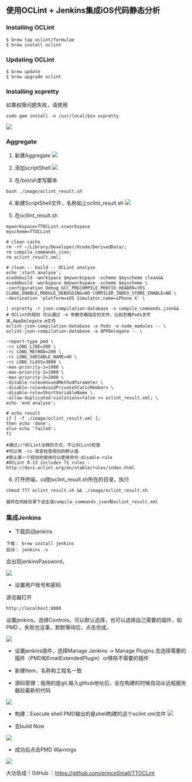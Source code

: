## 使用OCLint + Jenkins集成iOS代码静态分析

### Installing OCLint

```
$ brew tap oclint/formulae
$ brew install oclint

```
### Updating OCLint

```
$ brew update
$ brew upgrade oclint
```

### Installing xcpretty

如果权限问题失败，请使用

```
sudo gem install -n /usr/local/bin xcpretty
```

![](./image/xcpretty.png)

### Aggregate

1. 新建Aggregate
![](./image/aggregate.png)

2. 添加scriptShell
![](./image/scriptShell.png)

3. 在/bin/sh里写脚本
```
bash ./image/oclint_result.sh
```
4. 新建ScriptShell文件，名称如上oclint_result.sh
![](./image/shell.png)

5. 在ocllint_result.sh

```
myworkspace=TTOCLint.xcworkspace
myscheme=TTOCLint

# clean cache
rm -rf ~/Library/Developer/Xcode/DerivedData/;
rm compile_commands.json;
rm oclint_result.xml;

# clean -- build -- OCLint analyse
echo 'start analyse';
xcodebuild -workspace $myworkspace -scheme $myscheme clean&&
xcodebuild -workspace $myworkspace -scheme $myscheme \
-configuration Debug GCC_PRECOMPILE_PREFIX_HEADER=YES CLANG_ENABLE_MODULE_DEBUGGING=NO COMPILER_INDEX_STORE_ENABLE=NO \
-destination 'platform=iOS Simulator,name=iPhone X' \

| xcpretty -r json-compilation-database -o compile_commands.json&&
# OCLint的规则 可以通过 -e 参数忽略指定的文件，比如忽略Pods文件夹,AppDelegate.m文件
oclint-json-compilation-database -e Pods -e node_modules -- \
oclint-json-compilation-database -e APPDelegate -- \

-report-type pmd \
-rc LONG_LINE=300 \
-rc LONG_METHOD=200 \
-rc LONG_VARIABLE_NAME=40 \
-rc LONG_CLASS=3000 \
-max-priority-1=1000 \
-max-priority-2=1000 \
-max-priority-3=2000 \
-disable-rule=UnusedMethodParameter \
-disable-rule=AvoidPrivateStaticMembers \
-disable-rule=ShortVariableName \
-allow-duplicated-violations=false >> oclint_result.xml; \
echo 'end analyse';

# echo result
if [ -f ./image/oclint_result.xml ];
then echo 'done';
else echo 'failed';
fi

#通过//!OCLint注释的方式，不让OCLint检查
#可以用 -rc 改变检查规则的默认值
#禁止某一个规则的使用可以使用命令-disable-rule
#OCLint 0.13 includes 71 rules : http://docs.oclint.org/en/stable/rules/index.html

```

6. 打开终端，cd到oclint_result.sh所在的目录，执行

```
chmod 777 oclint_result.sh && ./image/oclint_result.sh

最终在同级目录下会生成compile_commands.json和oclint_result.xml

```

### 集成Jenkins

* 下载启动jenkins

```
下载： brew install jenkins
启动： jenkins -v
```
会出现jenkinsPassword，

![](./image/jenkinsPassword.png)

* 设置用户账号和密码

游览器打开
```
http://localhost:8080
```
设置jenkins，选择Controls。可以默认选择，也可以选择自己需要的插件，如PMD 。失败也没事，默默等待后，点击完成。

![](./image/jenkinsControls.png)

* 设置jenkins插件，选择Manage Jenkins -> Manage Plugins.去选择需要的插件（PMD和EmailExtendedPlugin）or移除不需要的插件

* 新建Item，名称和工程名一致
* 源码管理：我用的是git,输入github地址后，会在构建的时候自动从远程服务器拉最新的代码

![](./image/git.png)

* 构建：Execute shell
PMD输出的是shell构建的这个oclint.xml文件
![](./image/execute.png)

* 去build Now

![](./image/build.png)

* 成功后点击PMD Warnings

![](./image/warnings.png)

大功告成！GitHub ：https://github.com/princeSmall/TTOCLint




